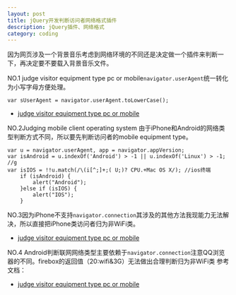 ```yaml
---
layout: post
title: jQuery开发判断访问者网络格式插件
description: jQuery插件、网络格式
category: coding
---
```

因为网页涉及一个背景音乐考虑到网络环境的不同还是决定做一个插件来判断一下，再决定要不要载入背景音乐文件。

NO.1 judge visitor equipment type pc or mobile`navigator.userAgent`统一转化为小写字母方便处理。

    var sUserAgent = navigator.userAgent.toLowerCase();

- [judge visitor equipment type pc or mobile][1]

NO.2Judging mobile client operating system 由于iPhone和Android的网络类型判断方式不同，所以要先判断访问者的mobile equipment type。

    var u = navigator.userAgent, app = navigator.appVersion;
    var isAndroid = u.indexOf('Android') > -1 || u.indexOf('Linux') > -1; //g
    var isIOS = !!u.match(/\(i[^;]+;( U;)? CPU.+Mac OS X/); //ios终端
        if (isAndroid) {
            alert("Android");
        }else if (isIOS) {
            alert("IOS");
        }

NO.3因为iPhone不支持`navigator.connection`其涉及的其他方法我现能力无法解决，所以直接把iPhone类访问者归为非WiFi类。

- [judge visitor equipment type pc or mobile][2]

NO.4 Android判断联网网络类型主要依赖于`navigator.connection`注意QQ浏览器的不同。firebox的返回值（20:wifi&3G）无法做出合理判断归为非WiFi类
参考文档：
- [judge visitor equipment type pc or mobile][3]

[1]: http://blog.csdn.net/chelen_jak/article/details/43736517
[2]: http://blog.csdn.net/jiayou8809/article/details/8279209
[3]: http://www.cnblogs.com/aure/p/5261394.html